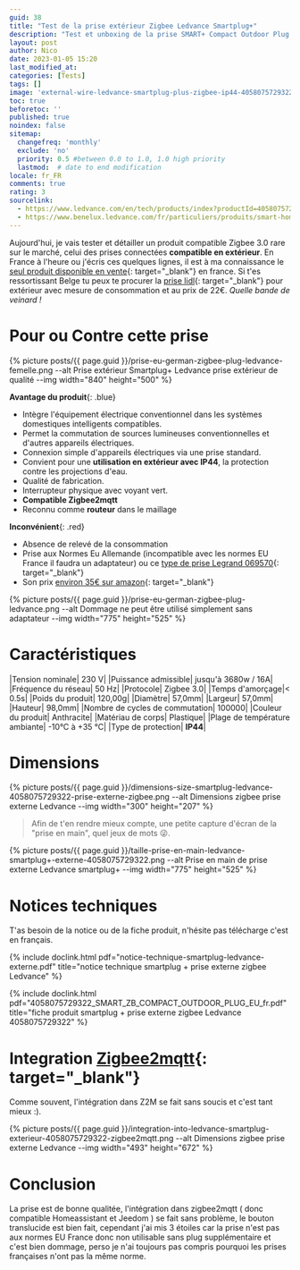 ```yaml
---
guid: 38
title: "Test de la prise extérieur Zigbee Ledvance Smartplug+"
description: "Test et unboxing de la prise SMART+ Compact Outdoor Plug | Prise extérieure connectée compacte pour contrôler des appareils conventionnels avec la technologie Zigbee"
layout: post
author: Nico
date: 2023-01-05 15:20
last_modified_at: 
categories: [Tests]
tags: []
image: 'external-wire-ledvance-smartplug-plus-zigbee-ip44-4058075729322-prise-externe.png'
toc: true
beforetoc: ''
published: true
noindex: false
sitemap:
  changefreq: 'monthly'
  exclude: 'no'
  priority: 0.5 #between 0.0 to 1.0, 1.0 high priority
  lastmod:  # date to end modification
locale: fr_FR
comments: true
rating: 3
sourcelink:
  - https://www.ledvance.com/en/tech/products/index?productId=4058075729322&category=141283&documentId=408
  - https://www.benelux.ledvance.com/fr/particuliers/produits/smart-home/smart-home-components/smart-zigbee/composants-exterieurs-smart-avec-technologie-zigbee/prises-smart-avec-technologie-zigbee/prise-exterieure-connectee-compacte-pour-controler-des-appareils-conventionnels-avec-la-technologie-zigbee-c141283?productId=203923
---
```

Aujourd'hui, je vais tester et détailler un produit compatible Zigbee 3.0 rare sur le marché, celui des prises connectées **compatible en extérieur**. En France à l'heure ou j'écris ces quelques lignes, il est à ma connaissance le [seul produit disponible en vente](https://www.amazon.fr/LEDVANCE-intelligente-lext%C3%A9rieur-technologie-4058075729322/dp/B0BFK1HPSB/ref=asc_df_B0BFK1HPSB/?tag=googshopfr-21&linkCode=df0&hvadid=603411883361&hvpos=&hvnetw=g&hvrand=8196400474170599897&hvpone=&hvptwo=&hvqmt=&hvdev=c&hvdvcmdl=&hvlocint=&hvlocphy=9055951&hvtargid=pla-1869637444266&psc=1){: target="_blank"} en france. Si t'es ressortissant Belge tu peux te procurer la [prise lidl](https://www.lidl.be/p/fr-BE/silvercrest-prise-connectee-smart-home-pour-l-exterieur/p100351932){: target="_blank"} pour extérieur avec mesure de consommation et au prix de 22€. *Quelle bande de veinard !*

# Pour ou Contre cette prise

{% picture posts/{{ page.guid }}/prise-eu-german-zigbee-plug-ledvance-femelle.png --alt Prise extérieur Smartplug+ Ledvance prise extérieur de qualité --img width="840" height="500" %}

**Avantage du produit**{: .blue}

- Intègre l'équipement électrique conventionnel dans les systèmes domestiques intelligents compatibles.
- Permet la commutation de sources lumineuses conventionnelles et d'autres appareils électriques.
- Connexion simple d'appareils électriques via une prise standard.
- Convient pour une **utilisation en extérieur avec IP44**, la protection contre les projections d'eau.
- Qualité de fabrication.
- Interrupteur physique avec voyant vert.
- **Compatible Zigbee2mqtt**
- Reconnu comme **routeur** dans le maillage

**Inconvénient**{: .red}

- Absence de relevé de la consommation
- Prise aux Normes Eu Allemande (incompatible avec les normes EU France il faudra un adaptateur) ou ce [type de prise Legrand 069570](https://www.amazon.fr/dp/B071J437G1/ref=emc_b_5_i?th=1){: target="_blank"}
- Son prix [environ 35€ sur amazon](https://www.amazon.fr/LEDVANCE-intelligente-lext%C3%A9rieur-technologie-4058075729322/dp/B0BFK1HPSB/ref=sr_1_14?__mk_fr_FR=%C3%85M%C3%85%C5%BD%C3%95%C3%91&crid=2G6RFBLVOZ4WZ&keywords=ledvance+zigbee&qid=1672948663&sprefix=ledvance+zigbee%2Caps%2C87&sr=8-14){: target="_blank"}

{% picture posts/{{ page.guid }}/prise-eu-german-zigbee-plug-ledvance.png --alt Dommage ne peut être utilisé simplement sans adaptateur --img width="775" height="525" %}


# Caractéristiques

|Tension nominale| 230 V|
|Puissance admissible| jusqu'à 3680w / 16A|
|Fréquence du réseau| 50 Hz|
|Protocole| Zigbee 3.0|
|Temps d'amorçage|< 0.5s|
|Poids du produit| 120,00g|
|Diamètre| 57,0mm|
|Largeur| 57,0mm|
|Hauteur| 98,0mm|
|Nombre de cycles de commutation| 100000|
|Couleur du produit| Anthracite|
|Matériau de corps| Plastique|
|Plage de température ambiante| -10°C à +35 °C|
|Type de protection| **IP44**|



# Dimensions

{% picture posts/{{ page.guid }}/dimensions-size-smartplug-ledvance-4058075729322-prise-externe-zigbee.png --alt Dimensions zigbee prise externe Ledvance --img width="300" height="207" %}

> Afin de t'en rendre mieux compte, une petite capture d'écran de la "prise en main", quel jeux de mots 😜.

{% picture posts/{{ page.guid }}/taille-prise-en-main-ledvance-smartplug+-externe-4058075729322.png --alt Prise en main de prise externe Ledvance smartplug+ --img width="775" height="525" %}

# Notices techniques

T'as besoin de la notice ou de la fiche produit, n'hésite pas télécharge c'est en français.

{% include doclink.html pdf="notice-technique-smartplug-ledvance-externe.pdf" title="notice technique smartplug + prise externe zigbee Ledvance" %}

{% include doclink.html pdf="4058075729322_SMART_ZB_COMPACT_OUTDOOR_PLUG_EU_fr.pdf" title="fiche produit smartplug + prise externe zigbee Ledvance 4058075729322" %}

# Integration [Zigbee2mqtt](https://www.zigbee2mqtt.io/){: target="_blank"}

Comme souvent, l'intégration dans Z2M se fait sans soucis et c'est tant mieux :).

{% picture posts/{{ page.guid }}/integration-into-ledvance-smartplug-exterieur-4058075729322-zigbee2mqtt.png --alt Dimensions zigbee prise externe Ledvance --img width="493" height="672" %}

# Conclusion

La prise est de bonne qualitée, l'intégration dans zigbee2mqtt ( donc compatible Homeassistant et Jeedom ) se fait sans problème, le bouton  translucide est bien fait, cependant j'ai mis 3 étoiles car la prise n'est pas aux normes EU France donc non utilisable sans plug supplémentaire et c'est bien dommage, perso je n'ai toujours pas compris pourquoi les prises françaises n'ont pas la même norme.


